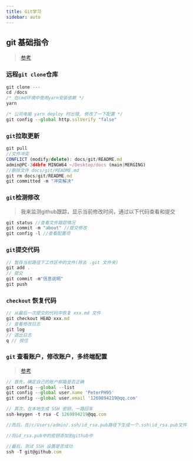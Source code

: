 ```yaml
---
title: Git学习
sidebar: auto
---
```


## git 基础指令
> [参考](https://juejin.cn/post/6844903586120335367)

### 远程`git clone`仓库
```js
git clone ---
cd /docs
/* 在cmd环境中使用yarn安装依赖 */
yarn

/* 公司电脑 yarn deploy 时出错, 修改了一下配置 */
git config --global http.sslVerify "false"
```

### `git`拉取更新
```js
git pull
//文件冲突 
CONFLICT (modify/delete): docs/git/README.md
admin@PC-3d4bfe MINGW64 ~/Desktop/docs (main|MERGING)
//删除文件 docs/git/README.md
git rm docs/git/README.md
git committed -m "冲突解决"
```
### `git`检测修改
> 我来监测github跟踪，显示当前修改时间，通过以下代码查看和提交
```js
git status //查看文件跟踪情况
git commit -m "about" //提交修改
git config -l //查看配置项
```

### `git`提交代码
```js
// 暂存当前路径下工作区中的文件(除去 .git 文件夹)
git add .
// 提交
git commit -m"信息说明"
git push
```

### `checkout` 恢复代码
```js
// 从最后一次提交的代码中恢复 xxx.md 文件
git checkout HEAD xxx.md
// 查看修改日志
git log
// 退出日志
q // 按住
```

### `git` 查看账户，修改账户，多终端配置
> [参考](https://blog.csdn.net/helloasimo/article/details/123778112?ops_request_misc=%257B%2522request%255Fid%2522%253A%2522166374032816781432996870%2522%252C%2522scm%2522%253A%252220140713.130102334..%2522%257D&request_id=166374032816781432996870&biz_id=0&utm_medium=distribute.pc_search_result.none-task-blog-2~all~top_click~default-1-123778112-null-null.142^v48^pc_rank_34_queryrelevant25,201^v3^control_1&utm_term=git%40github.com%3A%20Permission%20denied%20%28publickey%29.&spm=1018.2226.3001.4187)

```js 
// 首先，确定自己的账户邮箱是否正确
git config --global --list
git config --global user.name 'PeterPH95'
git config --global user.email '1269894219@qq.com'

// 其次，在本地生成 SSH 密钥，一路回车
ssh-keygen -t rsa -C 1269894219@qq.com

//而后，在/c/Users/admin/.ssh/id_rsa.pub路径下生成一个.ssh\id_rsa.pub文件

//将id_rsa.pub中的密钥添加到github中

//最后，测试 SSH 设置是否成功
ssh -T git@github.com
```
